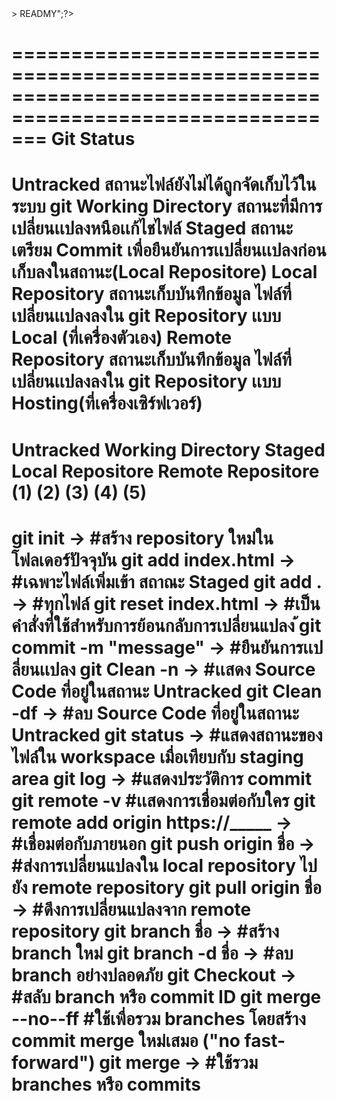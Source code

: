 <?php echo"# Project" >> READMY";?>
===========================================================================================================
Git Status
===========================================================================================================
Untracked สถานะไฟล์ยังไม่ได้ถูกจัดเก็บไว้ในระบบ git
Working Directory สถานะที่มีการเปลี่ยนเเปลงหนือเเก้ไชไฟล์
Staged สถานะเตรียม Commit เพื่อยืนยันการเเปลี่ยนเเปลงก่อนเก็บลงในสถานะ(Local Repositore)
Local Repository สถานะเก็บบันทึกข้อมูล ไฟล์ที่เปลี่ยนเเปลงลงใน git Repository เเบบ Local (ที่เครื่องตัวเอง)
Remote Repository สถานะเก็บบันทึกข้อมูล ไฟล์ที่เปลี่ยนเเปลงลงใน git Repository เเบบ  Hosting(ที่เครื่องเซิร์ฟเวอร์)
===========================================================================================================
Untracked  Working Directory  Staged  Local Repositore  Remote Repositore 
   (1)            (2)           (3)         (4)                (5)
===========================================================================================================
git init -> #สร้าง repository ใหม่ในโฟลเดอร์ปัจจุบัน
git add index.html  ->  #เฉพาะไฟล์เพิ่มเข้า สถาณะ Staged
git add .  ->  #ทุกไฟล์
git reset index.html ->  #เป็นคำสั่งที่ใช้สำหรับการย้อนกลับการเปลี่ยนแปลง
้git commit -m "message"  ->  #ยืนยันการเเปลี่ยนเเปลง
git Clean -n  ->  #เเสดง Source Code ที่อยู่ในสถานะ Untracked 
git Clean -df  ->  #ลบ  Source Code ที่อยู่ในสถานะ Untracked
git status -> #แสดงสถานะของไฟล์ใน workspace เมื่อเทียบกับ staging area
git log  ->  #แสดงประวัติการ commit
git remote  -v  #เเสดงการเชื่อมต่อกับใคร
git remote add origin https://_____  ->  #เชื่อมต่อกับภายนอก
git push origin ชื่อ  ->  #ส่งการเปลี่ยนแปลงใน local repository ไปยัง remote repository
git pull origin ชื่อ  ->  #ดึงการเปลี่ยนแปลงจาก remote repository
git branch ชื่อ  ->  #สร้าง branch ใหม่
git branch -d ชื่อ  ->  #ลบ branch อย่างปลอดภัย
git Checkout  ->  #สลับ branch หรือ commit ID
git merge --no--ff #ใช้เพื่อรวม branches โดยสร้าง commit merge ใหม่เสมอ ("no fast-forward")
git merge  ->  #ใช้รวม branches หรือ commits
===========================================================================================================
<a href = "https://drive.google.com/file/d/1ct77nIFNMuUC0dUKU5fTjFV8OiTXTFpE/view"></a>